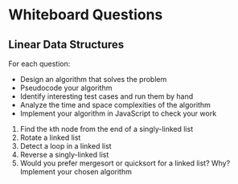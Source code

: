 # Whiteboard Questions

## Linear Data Structures

For each question:

- Design an algorithm that solves the problem
- Pseudocode your algorithm
- Identify interesting test cases and run them by hand
- Analyze the time and space complexities of the algorithm
- Implement your algorithm in JavaScript to check your work

1. Find the `k`th node from the end of a singly-linked list
1. Rotate a linked list
1. Detect a loop in a linked list
1. Reverse a singly-linked list
1. Would you prefer mergesort or quicksort for a linked list? Why? Implement your chosen algorithm